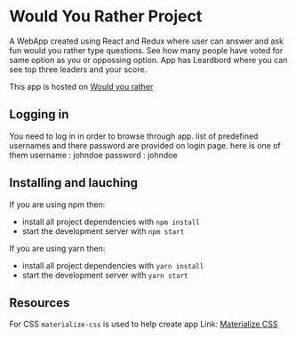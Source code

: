 # Would You Rather Project

A WebApp created using React and Redux where user can answer and ask fun would you rather type questions. See how many people have voted for same option as you or oppossing option. App has Leardbord where you can see top three leaders and your score.

This app is hosted on [Would you rather](https://would-you-rather-app-543.herokuapp.com/)

## Logging in

You need to log in in order to browse through app.
list of predefined usernames and there password are provided on login page.
here is one of them
username : johndoe
password : johndoe


## Installing and lauching

If you are using npm then:

* install all project dependencies with `npm install`
* start the development server with `npm start`

If you are using yarn then:

* install all project dependencies with `yarn install`
* start the development server with `yarn start`


## Resources
For CSS `materialize-css` is used to help create app
Link: [Materialize CSS](https://materializecss.com/getting-started.html)
